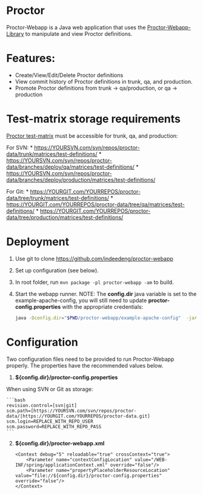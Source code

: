 # Proctor
Proctor-Webapp is a Java web application that uses the [Proctor-Webapp-Library](https://github.com/indeedeng/proctor-webapp-library) to manipulate and view Proctor definitions.

# Features:
- Create/View/Edit/Delete Proctor definitions
- View commit history of Proctor definitions in trunk, qa, and production.
- Promote Proctor definitions from trunk -> qa/production, or qa -> production

# Test-matrix storage requirements


[Proctor test-matrix](http://indeedeng.github.io/proctor/docs/matrix-schema/) must be accessible for trunk, qa, and production:

For SVN:
    * https://YOURSVN.com/svn/repos/proctor-data/trunk/matrices/test-definitions/
    * https://YOURSVN.com/svn/repos/proctor-data/branches/deploy/qa/matrices/test-definitions/
    * https://YOURSVN.com/svn/repos/proctor-data/branches/deploy/production/matrices/test-definitions/

For Git:
    * https://YOURGIT.com/YOURREPOS/proctor-data/tree/trunk/matrices/test-definitions/
    * https://YOURGIT.com/YOURREPOS/proctor-data/tree/qa/matrices/test-definitions/
    * https://YOURGIT.com/YOURREPOS/proctor-data/tree/production/matrices/test-definitions/

# Deployment
1. Use git to clone https://github.com/indeedeng/proctor-webapp
2. Set up configuration (see below).
3. In root folder, run `mvn package -pl proctor-webapp -am` to build.
4. Start the webapp runner. NOTE: The **config.dir** java variable is set to the example-apache-config, you will still need to update **proctor-config.properties** with the appropriate credentials:

    ```bash
    java -Dconfig.dir="$PWD/proctor-webapp/example-apache-config"  -jar proctor-webapp/target/dependency/webapp-runner.jar --context-xml proctor-webapp/example-apache-config/proctor-webapp.xml --expand-war proctor-webapp/target/proctor-webapp-9999-SNAPSHOT.war
    ```

# Configuration
Two configuration files need to be provided to run Proctor-Webapp properly. The properties have the recommended values below.

1. **${config.dir}/proctor-config.properties**

When using SVN or Git as storage:

    ```bash
    revision.control=[svn|git]
    scm.path=[https://YOURSVN.com/svn/repos/proctor-data/|https://YOURGIT.com/YOURREPOS/proctor-data.git]
    scm.login=REPLACE_WITH_REPO_USER
    scm.password=REPLACE_WITH_REPO_PASS
    ```

2. **${config.dir}/proctor-webapp.xml**
    ```
    <Context debug="5" reloadable="true" crossContext="true">
        <Parameter name="contextConfigLocation" value="/WEB-INF/spring/applicationContext.xml" override="false"/>
        <Parameter name="propertyPlaceholderResourceLocation" value="file://${config.dir}/proctor-config.properties" override="false"/>
    </Context>
    ```

